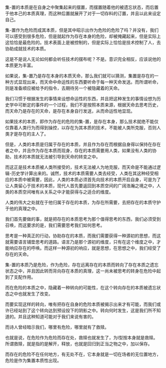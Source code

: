 <p data-pid="Jne284wn">集-置的本质是在自身之中聚集起来的摆置，而摆置随着他的被遗忘状态，而后置于他本己的本质真理，而这种后置就展开了对于一切存料的订置，并且以此来设定自己。</p><p data-pid="X5rDlC1_">集-置作为危险而成其本质，但是其中昭示出作为危险的危险了吗？并没有，我们可以感受到很多危险，但是就起作为存在本身的危险，却被掩藏起来，但是实际上这恰恰是最危险的。技术表面上是被控制的，但是实际上恰恰是技术控制了人，去协助成就技术的本质。</p><p data-pid="VEaGGt2O">这是不是说人无论如何都会听任技术的摆布呢？不是。意识完全相反，应该说他的本质更为丰富。</p><p data-pid="-lgTOFb5">如果说，集-置乃是存在本身的本质天命，那么我们就可以猜测，集置是存在的一种方式显现出来，而天命中命运性的东西要听命于每一种天命发送。而所谓听命，则是准备顺应被给予的指令，去期待另一个被隐藏着的天命。</p><p data-pid="auT3smu_">我们习惯于根据发生的事情来设想命运性的东西，并且把这种发生的事情设想为历史学中可断定的事件的一个过程，我们不是按照本质来源，根据天命去思考历史，而天命乃是存在的天命，是存在本身自行发送，从而命运性地显现。</p><p data-pid="6BqjRdep">如果技术的本质，即作为存在的危险的集-置，是存在本身，那么技术就绝不能仅仅靠着人类行为而得到操控，以存在为其本质的技术，不能被人类所克服，否则人类才是存在的主人了。</p><p data-pid="TB1vN_PR">但是，人类的本质是归属于存在的本质，并且作为存在而根据自身得以保持在存在者之中，并且作为存在本质而现身，存在的本质需要用人类，如果没有人类的协助，技术的本质就无法被引导到天命的转变之中。</p><p data-pid="JOgYsmCi">而这正是技术本质被人类所接受的，技术无法被人为地克服，而天命是不能通过逻辑-历史学计算出来的。诚然，技术的本质需要人类去经受，人类在其这种经受相应的本质中被需要，因此，人类的本质必须首先向技术的本质开启自身，可是为了让人类留心于技术的本质，现代人首先要返回到本质空间的广阔浩瀚之境之中，人类的本质空间唯有从关系之中才能获得与之适合的维度。</p><p data-pid="dARsCa6L">人类的伟大之处就在于他归属于存在的本质，为存在所需要，去把存在的本质守护于他的真理之中。</p><p data-pid="haYjC6Mw">我们首先要做的事，就是把存在的本质思考为那个值得思考的东西，我们必须受到召唤，而这要求的是，我们需要思考我们如何思考。</p><p data-pid="e_6FnaaY">思考是一种真正的行动，协助存在的本质，而我们需要获得一种源初的思想，而这就需要语言铺垫思考的道路。语言乃是那个源初的维度，只有在这个维度之中，才能响应存在的呼唤。而这样一种源初的响应，就是思想，在思想之中，我们经受了存在的天命。</p><p data-pid="5IgjCe_v">集-置的本质乃是危险，作为危险，存在远离存在的本质而转向了存在本质之遗忘状态之中，并且因此转而背向存在本质的真理，这一尚未被思考的转身在危险中起到了支配作用。</p><p data-pid="WlnPhbJy">而在危险的本质之中，隐藏着一种转向的可能性，在这个转向存在的本质被遗忘状态之中也就发生了改变。</p><p data-pid="wxl5Ktty">而要实现这样的转向，唯有把存在自身的危险本质被揭示出来才有可能，而我们或许已经站到了这个转向达到预设投下的阴影之中。转向何时发生，这是我们所不知道的。并且这种知道可能对于我们来说有害的。</p><p data-pid="TFhqwoHD">而诗人曾经暗示我们，哪里有危险，哪里就有了救赎。</p><p data-pid="aaoDle0x">也就是说，在危险作为危险而存在处，救赎也就发生了，为I型按本身就是救赎。所谓救赎，就是指的是解开，释放，也就是回归到正当之物之中，加以保存。</p><p data-pid="GS4eAoKH">而存在的危险不在任何地方，有无处不在，它本身就是一切在场者的无位置地方，危险是作为集置本质性出现。</p>